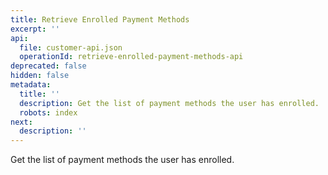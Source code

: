 ```yaml
---
title: Retrieve Enrolled Payment Methods
excerpt: ''
api:
  file: customer-api.json
  operationId: retrieve-enrolled-payment-methods-api
deprecated: false
hidden: false
metadata:
  title: ''
  description: Get the list of payment methods the user has enrolled.
  robots: index
next:
  description: ''
---
```

Get the list of payment methods the user has enrolled.